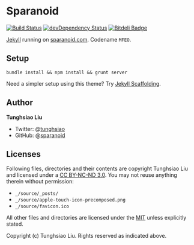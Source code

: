 # Sparanoid
[![Build Status](https://travis-ci.org/sparanoid/sparanoid.com.png)](https://travis-ci.org/sparanoid/sparanoid.com)
[![devDependency Status](https://david-dm.org/sparanoid/sparanoid.com/dev-status.png)](https://david-dm.org/sparanoid/sparanoid.com#info=devDependencies)
[![Bitdeli Badge](https://d2weczhvl823v0.cloudfront.net/sparanoid/sparanoid.com/trend.png)](https://bitdeli.com/free)

[Jekyll](https://github.com/mojombo/jekyll) running on [sparanoid.com](http://sparanoid.com/). Codename `MFEO`.

## Setup

    bundle install && npm install && grunt server

Need a simpler setup using this theme? Try [Jekyll Scaffolding](http://github.com/sparanoid/jekyll-scaffolding/).

## Author

**Tunghsiao Liu**

- Twitter: @[tunghsiao](http://twitter.com/tunghsiao)
- GitHub: @[sparanoid](http://github.com/sparanoid)

## Licenses

Following files, directories and their contents are copyright Tunghsiao Liu and licensed under a [CC BY-NC-ND 3.0](http://creativecommons.org/licenses/by-nc-nd/3.0/). You may not reuse anything therein without permission:

- `_/source/_posts/`
- `_/source/apple-touch-icon-precomposed.png`
- `_/source/favicon.ico`

All other files and directories are licensed under the [MIT](http://www.opensource.org/licenses/mit-license.php) unless explicitly stated.

Copyright (c) Tunghsiao Liu. Rights reserved as indicated above.
